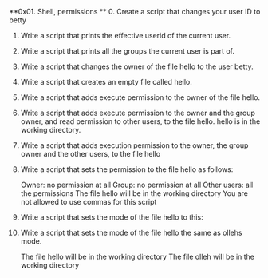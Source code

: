 **0x01. Shell, permissions **
0. Create a script that changes your user ID to betty
1. Write a script that prints the effective userid of the current user.
2. Write a script that prints all the groups the current user is part of.
3. Write a script that changes the owner of the file hello to the user betty.
4. Write a script that creates an empty file called hello.
5. Write a script that adds execute permission to the owner of the file hello.
6. Write a script that adds execute permission to the owner and the group owner, and read permission to other users, to the file hello. hello is in the working directory.
7. Write a script that adds execution permission to the owner, the group owner and the other users, to the file hello
8. Write a script that sets the permission to the file hello as follows:

     Owner: no permission at all
     Group: no permission at all
     Other users: all the permissions
     The file hello will be in the working directory You are not allowed to use commas for this script  
9. Write a script that sets the mode of the file hello to this:
10. Write a script that sets the mode of the file hello the same as ollehs mode.

    The file hello will be in the working directory
    The file olleh will be in the working directory
